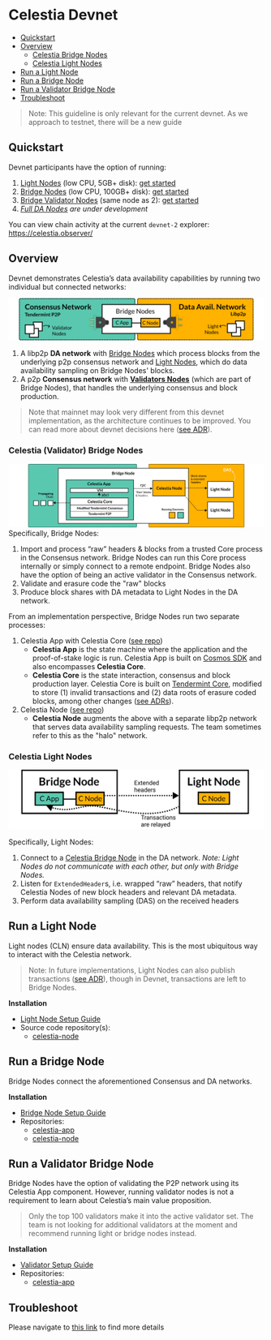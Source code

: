# Celestia Devnet
- [Quickstart](#quickstart)
- [Overview](#overview)
  - [Celestia Bridge Nodes](#celestia-validator-bridge-nodes)
  - [Celestia Light Nodes](#celestia-light-nodes)
- [Run a Light Node](#run-a-light-node)
- [Run a Bridge Node](#run-a-bridge-node)
- [Run a Validator Bridge Node](#run-a-validator-bridge-node)
- [Troubleshoot](#troubleshoot)

> Note: This guideline is only relevant for the current devnet. As we approach to testnet, there will be a new guide

## Quickstart

Devnet participants have the option of running:

1. [Light Nodes](#celestia-light-nodes) (low CPU, 5GB+ disk): [get started](#run-a-light-node)
2. [Bridge Nodes](#celestia-validator-bridge-nodes) (low CPU, 100GB+ disk): [get started](#run-a-bridge-node)
3. [Bridge Validator Nodes](#celestia-validator-bridge-nodes) (same node as 2): [get started](#run-a-validator-bridge-node)
4. _[Full DA Nodes](https://github.com/celestiaorg/celestia-node/blob/main/docs/adr/adr-003-march2022-testnet.md#full-node) are under development_

You can view chain activity at the current `devnet-2` explorer: https://celestia.observer/
## Overview

Devnet demonstrates Celestia’s data availability capabilities by running two individual but connected networks:


![Network Overview](diagrams/NetworkOverview.png)

1. A libp2p **DA network** with [Bridge Nodes](#bridge-nodes) which process blocks from the underlying p2p consensus network and [Light Nodes](#celestia-light-nodes), which do data availability sampling on Bridge Nodes' blocks.
2. A p2p **Consensus network** with [**Validators Nodes**](#bridge-validator-nodes) (which are part of Bridge Nodes), that handles the underlying consensus and block production. 

> Note that mainnet may look very different from this devnet implementation, as the architecture continues to be improved. You can read more about devnet decisions here ([see ADR](https://github.com/celestiaorg/celestia-node/blob/main/docs/adr/adr-003-march2022-testnet.md)).

### Celestia (Validator) Bridge Nodes
![Bridge Nodes](diagrams/BridgeNodes.png)
Specifically, Bridge Nodes: 

1. Import and process “raw” headers & blocks from a trusted Core process in the Consensus network. Bridge Nodes can run this Core process internally or simply connect to a remote endpoint. Bridge Nodes also have the option of being an active validator in the Consensus network.
2. Validate and erasure code the "raw" blocks
3. Produce block shares with DA metadata to Light Nodes in the DA network.

From an implementation perspective, Bridge Nodes run two separate processes:

1. Celestia App with Celestia Core ([see repo](https://github.com/celestiaorg/celestia-app))
    - **Celestia App** is the state machine where the application and the proof-of-stake logic is run. Celestia App is built on [Cosmos SDK](https://docs.cosmos.network/) and also encompasses **Celestia Core**.
    - **Celestia Core** is the state interaction, consensus and block production layer. Celestia Core is built on [Tendermint Core](https://docs.tendermint.com/), modified to store (1) invalid transactions and (2) data roots of erasure coded blocks, among other changes ([see ADRs](https://github.com/celestiaorg/celestia-core/tree/master/docs/celestia-architecture)).
2. Celestia Node ([see repo](https://github.com/celestiaorg/celestia-node))
    - **Celestia Node** augments the above with a separate libp2p network that serves data availability sampling requests. The team sometimes refer to this as the "halo" network.

### Celestia Light Nodes
![Light Nodes](diagrams/LightNodes.png)

Specifically, Light Nodes:
1. Connect to a [Celestia Bridge Node](#celestia-validator-bridge-nodes) in the DA network. *Note: Light Nodes do not communicate with each other, but only with Bridge Nodes.*
2. Listen for `ExtendedHeader`s, i.e. wrapped “raw” headers, that notify Celestia Nodes of new block headers and relevant DA metadata.
3. Perform data availability sampling (DAS) on the received headers

## Run a Light Node

Light nodes (CLN) ensure data availability. This is the most ubiquitous way to interact with the Celestia network.
> Note: In future implementations, Light Nodes can also publish transactions ([see ADR](https://github.com/celestiaorg/celestia-node/blob/main/docs/adr/adr-004-state-interaction.md)), though in Devnet, transactions are left to Bridge Nodes.

**Installation**
- [Light Node Setup Guide](/celestia-light-node.md)
- Source code repository(s):
    - [celestia-node](https://github.com/celestiaorg/celestia-node)

## Run a Bridge Node

Bridge Nodes connect the aforementioned Consensus and DA networks.

**Installation**
- [Bridge Node Setup Guide](/celestia-bridge-node.md)
- Repositories:
    - [celestia-app](https://github.com/celestiaorg/celestia-app)
    - [celestia-node](https://github.com/celestiaorg/celestia-node)

## Run a Validator Bridge Node

Bridge Nodes have the option of validating the P2P network using its Celestia App component. However, running validator nodes is not a requirement to learn about Celestia’s main value proposition.

> Only the top 100 validators make it into the active validator set. The team is not looking for additional validators at the moment and recommend running light or bridge nodes instead.

**Installation**

- [Validator Setup Guide](celestia-bridge-node.md#running-a-validating-bridge-node)
- Repositories:
    - [celestia-app](https://github.com/celestiaorg/celestia-app)

## Troubleshoot
Please navigate to [this link](./troubleshoot.md) to find more details


